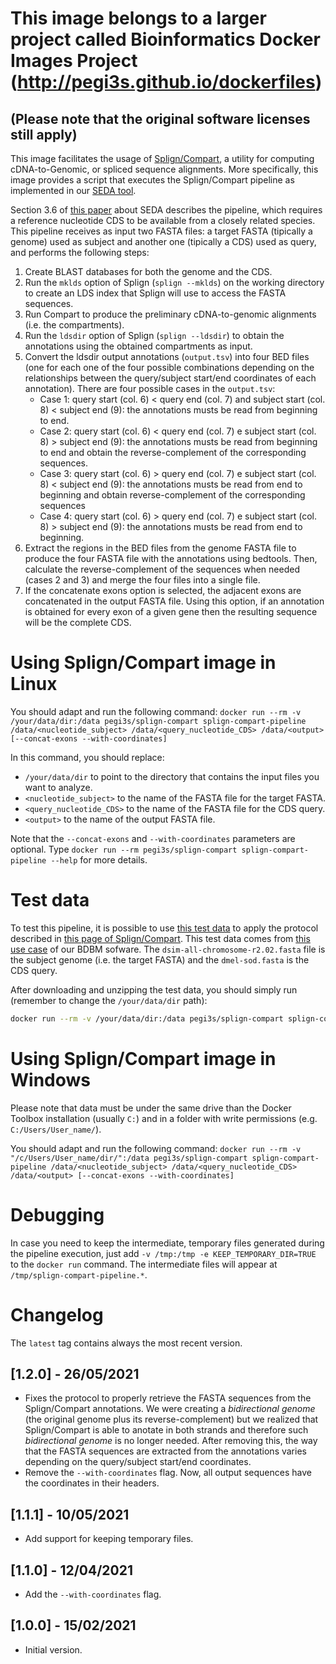# This image belongs to a larger project called Bioinformatics Docker Images Project (http://pegi3s.github.io/dockerfiles)
## (Please note that the original software licenses still apply)

This image facilitates the usage of [Splign/Compart](https://www.ncbi.nlm.nih.gov/sutils/splign/splign.cgi), a utility for computing cDNA-to-Genomic, or spliced sequence alignments. More specifically, this image provides a script that executes the Splign/Compart pipeline as implemented in our [SEDA tool](https://www.sing-group.org/seda/manual/operations.html#splign-compart-pipeline).

Section 3.6 of [this paper](https://doi.org/10.1109/TCBB.2020.3040383) about SEDA describes the pipeline, which requires a reference nucleotide CDS to be available from a closely related species. This pipeline receives as input two FASTA files: a target FASTA (tipically a genome) used as subject and another one (tipically a CDS) used as query, and performs the following steps:
1. Create BLAST databases for both the genome and the CDS.
2. Run the `mklds` option of Splign (`splign --mklds`) on the working directory to create an LDS index that Splign will use to access the FASTA sequences.
3. Run Compart to produce the preliminary cDNA-to-genomic alignments (i.e. the compartments).
4. Run the `ldsdir` option of Splign (`splign --ldsdir`) to obtain the annotations using the obtained compartments as input.
5. Convert the ldsdir output annotations (`output.tsv`) into four BED files (one for each one of the four possible combinations depending on the relationships between the query/subject start/end coordinates of each annotation). There are four possible cases in the `output.tsv`:
    - Case 1: query start (col. 6) < query end (col. 7) and subject start (col. 8) < subject end (9): the annotations musts be read from beginning to end.
    - Case 2: query start (col. 6) < query end (col. 7) e subject start (col. 8) > subject end (9): the annotations musts be read from beginning to end and obtain the reverse-complement of the corresponding sequences.
    - Case 3: query start (col. 6) > query end (col. 7) e subject start (col. 8) < subject end (9): the annotations musts be read from end to beginning and obtain reverse-complement of the corresponding sequences
    - Case 4: query start (col. 6) > query end (col. 7) e subject start (col. 8) > subject end (9): the annotations musts be read from end to beginning.
6. Extract the regions in the BED files from the genome FASTA file to produce the four FASTA file with the annotations using bedtools. Then, calculate the reverse-complement of the sequences when needed (cases 2 and 3) and merge the four files into a single file.
7. If the concatenate exons option is selected, the adjacent exons are concatenated in the output FASTA file. Using this option, if an annotation is obtained for every exon of a given gene then the resulting sequence will be the complete CDS.

# Using Splign/Compart image in Linux

You should adapt and run the following command: `docker run --rm -v /your/data/dir:/data pegi3s/splign-compart splign-compart-pipeline /data/<nucleotide_subject> /data/<query_nucleotide_CDS> /data/<output> [--concat-exons --with-coordinates]`

In this command, you should replace:
- `/your/data/dir` to point to the directory that contains the input files you want to analyze.
- `<nucleotide_subject>` to the name of the FASTA file for the target FASTA.
- `<query_nucleotide_CDS>` to the name of the FASTA file for the CDS query.
- `<output>` to the name of the output FASTA file.

Note that the `--concat-exons` and `--with-coordinates` parameters are optional. Type `docker run --rm pegi3s/splign-compart splign-compart-pipeline --help` for more details.

# Test data

To test this pipeline, it is possible to use [this test data](http://evolution6.i3s.up.pt/static/pegi3s/dockerfiles/splign-compart/test-data-splign-compart.zip) to apply the protocol described in [this page of Splign/Compart](https://www.ncbi.nlm.nih.gov/sutils/splign/splign.cgi?textpage=documentation). This test data comes from [this use case](https://www.sing-group.org/BDBM/usecases.html#uc3) of our BDBM sofware. The `dsim-all-chromosome-r2.02.fasta` file is the subject genome (i.e. the target FASTA) and the `dmel-sod.fasta` is the CDS query.

After downloading and unzipping the test data, you should simply run (remember to change the `/your/data/dir` path):

```bash
docker run --rm -v /your/data/dir:/data pegi3s/splign-compart splign-compart-pipeline /data/dsim-all-chromosome-r2.02.fasta /data/dmel-sod.fasta /data/output.fasta
```

# Using Splign/Compart image in Windows

Please note that data must be under the same drive than the Docker Toolbox installation (usually `C:`) and in a folder with write permissions (e.g. `C:/Users/User_name/`).

You should adapt and run the following command: `docker run --rm -v "/c/Users/User_name/dir/":/data pegi3s/splign-compart splign-compart-pipeline /data/<nucleotide_subject> /data/<query_nucleotide_CDS> /data/<output> [--concat-exons --with-coordinates]`

# Debugging

In case you need to keep the intermediate, temporary files generated during the pipeline execution, just add `-v /tmp:/tmp -e KEEP_TEMPORARY_DIR=TRUE` to the `docker run` command. The intermediate files will appear at `/tmp/splign-compart-pipeline.*`.

# Changelog

The `latest` tag contains always the most recent version.

## [1.2.0] - 26/05/2021
- Fixes the protocol to properly retrieve the FASTA sequences from the Splign/Compart annotations. We were creating a *bidirectional genome* (the original genome plus its reverse-complement) but we realized that Splign/Compart is able to anotate in both strands and therefore such *bidirectional genome* is no longer needed. After removing this, the way that the FASTA sequences are extracted from the annotations varies depending on the query/subject start/end coordinates.
- Remove the `--with-coordinates` flag. Now, all output sequences have the coordinates in their headers.

## [1.1.1] - 10/05/2021
- Add support for keeping temporary files.

## [1.1.0] - 12/04/2021
- Add the `--with-coordinates` flag.

## [1.0.0] - 15/02/2021
- Initial version.
